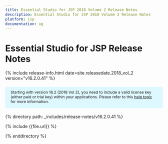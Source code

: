 ```yaml
---
title: Essential Studio for JSP 2018 Volume 2 Release Notes
description: Essential Studio for JSP 2018 Volume 2 Release Notes
platform: jsp
documentation: ug
---
```


# Essential Studio for JSP Release Notes

{% include release-info.html date=site.releasedate.2018_vol_2  version="v16.2.0.41" %} 


<style>
#license {
    font-size: .88em!important;
margin-top: 1.5em;     margin-bottom: 1.5em;
    background-color: #def8ff;
    padding: 10px 17px 14px;
}
</style>

<div id="license">
Starting with version 16.2 (2018 Vol 2), you need to include a valid license key (either paid or trial key) within your applications. 
Please refer to this <a href="/common/essential-studio/licensing/license-key">help topic</a> for more information.      
</div>


{% directory path: _includes/release-notes/v16.2.0.41 %}

{% include {{file.url}} %}

{% enddirectory %}
